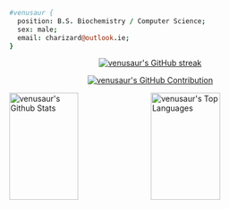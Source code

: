 ```coffeescript
#venusaur { 
  position: B.S. Biochemistry / Computer Science; 
  sex: male; 
  email: charizard@outlook.ie;
}
```
<p align="center">
  <a href="https://github.com/venusaur">
    <img src="https://github-readme-streak-stats.herokuapp.com/?user=venusaur&theme=radical&border=7F3FBF&background=0D1117" alt="venusaur's GitHub streak"/>
  </a>
</p>

<p align="center">
  <a href="https://github.com/venusaur">
    <img src="https://github-profile-summary-cards.vercel.app/api/cards/profile-details?username=venusaur&theme=radical" alt="venusaur's GitHub Contribution"/>
  </a>
</p>

<a> 
    <a href="https://github.com/venusaur"><img alt="venusaur's Github Stats" src="https://denvercoder1-github-readme-stats.vercel.app/api?username=venusaur&show_icons=true&count_private=true&theme=react&border_color=7F3FBF&bg_color=0D1117&title_color=F85D7F&icon_color=F8D866" height="192px" width="49.5%"/></a>
  <a href="https://github.com/venusaur"><img alt="venusaur's Top Languages" src="https://denvercoder1-github-readme-stats.vercel.app/api/top-langs/?username=venusaur&langs_count=8&layout=compact&theme=react&border_color=7F3FBF&bg_color=0D1117&title_color=F85D7F&icon_color=F8D866" height="192px" width="49.5%"/></a>
  <br/>
</a>
